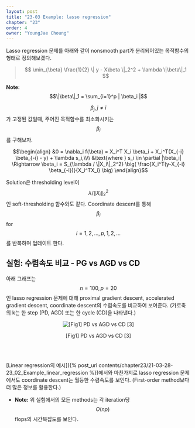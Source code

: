 ```yaml
---
layout: post
title: "23-03 Example: lasso regression"
chapter: "23"
order: 4
owner: "YoungJae Choung"
---
```



Lasso regression 문제를 아래와 같이 nonsmooth part가 분리되어있는 목적함수의 형태로 정의해보겠다.

> $$
> \min_{\beta} \frac{1}{2} \| y - X\beta \|_2^2 + \lambda \|\beta\|_1
> $$

**Note:**
$$\|\beta\|_1 = \sum_{i=1}^p | \beta_i |$$

$$\beta_j, j \neq i$$ 가 고정된 값일때, 주어진 목적함수를 최소화시키는 $$\beta_i$$를 구해보자.

$$\begin{align}
&0 = \nabla_i f(\beta) = X_i^T X_i \beta_i + X_i^T(X_{-i} \beta_{-i} - y) + \lambda s_i,\\\\
&\text{where } s_i \in \partial |\beta_i|
\Rightarrow 
\beta_i = S_{\lambda / \|X_i\|_2^2} \big( \frac{X_i^T(y-X_{-i} \beta_{-i})}{X_i^TX_i} \big)
\end{align}$$

Solution은 thresholding level이 $$\lambda / \|X_i\|_2^2$$인 soft-thresholding 함수와도 같다. Coordinate descent를 통해 $$\beta_i$$ for $$i=1,2,\dots,p,1,2,\dots$$를 반복하며 업데이트 한다.

## 실험: 수렴속도 비교 - PG vs AGD vs CD

아래 그래프는 $$n=100, p=20$$인 lasso regression 문제에 대해 proximal gradient descent, accelerated gradient descent, coordinate descent의 수렴속도를 비교하여 보여준다. (가로축의 k는 한 step (PD, AGD) 또는 한 cycle (CD)을 나타낸다.)

<figure class="image" style="align: center;">
<p align="center">
  <img src="{{ site.baseurl }}/img/chapter_img/chapter23/pd_vs_agd_vs_cd.png" alt="[Fig1] PD vs AGD vs CD [3]">
  <figcaption style="text-align: center;">[Fig1] PD vs AGD vs CD [3]</figcaption>
</p>
</figure>
<br><br>

[Linear regression의 예시]({% post_url contents/chapter23/21-03-28-23_02_Example_linear_regression %})에서와 마찬가지로 lasso regression 문제에서도 coordinate descent는 월등한 수렴속도를 보인다. (First-order method보다 더 많은 정보를 활용한다.)

* **Note:** 위 실험에서의 모든 methods는 각 iteration당 $$O(np)$$ flops의 시간복잡도를 보인다.
